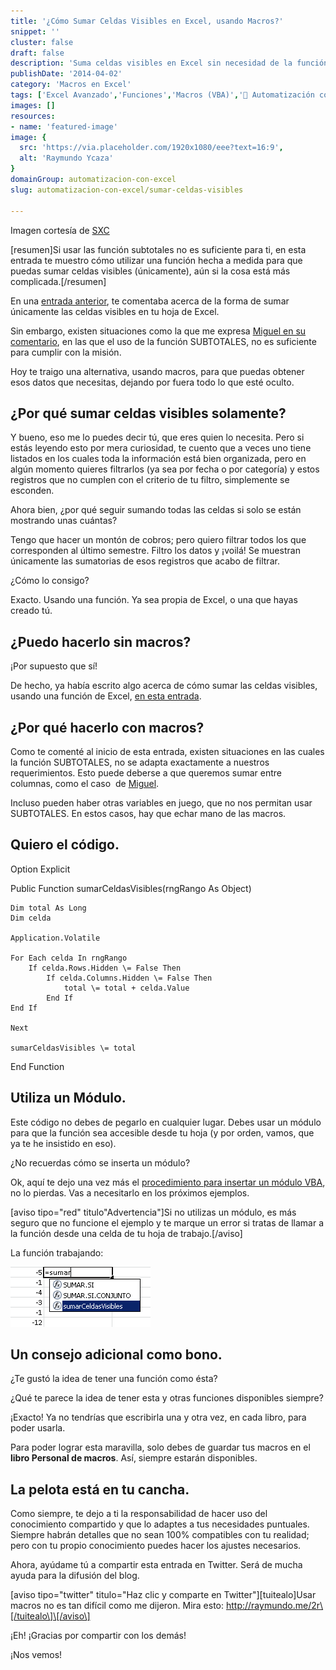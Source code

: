 ```yaml
---
title: '¿Cómo Sumar Celdas Visibles en Excel, usando Macros?'
snippet: ''
cluster: false
draft: false 
description: 'Suma celdas visibles en Excel sin necesidad de la función SUBTOTALES. Aprende cómo lograrlo y simplifica tus cálculos con macros.'
publishDate: '2014-04-02'
category: 'Macros en Excel'
tags: ['Excel Avanzado','Funciones','Macros (VBA)','🤖 Automatización con Excel']
images: []
resources: 
- name: 'featured-image'
image: {
  src: 'https://via.placeholder.com/1920x1080/eee?text=16:9',
  alt: 'Raymundo Ycaza'
}
domainGroup: automatizacion-con-excel
slug: automatizacion-con-excel/sumar-celdas-visibles

---
```


Imagen cortesía de [SXC](http://www.sxc.hu/photo/1365220 "SXC")

\[resumen\]Si usar las función subtotales no es suficiente para ti, en esta entrada te muestro cómo utilizar una función hecha a medida para que puedas sumar celdas visibles (únicamente), aún si la cosa está más complicada.\[/resumen\]

En una [entrada anterior](http://raymundoycaza.com/sumar-celdas-visibles-en-excel/ "Cómo sumar celdas visibles en Excel"), te comentaba acerca de la forma de sumar únicamente las celdas visibles en tu hoja de Excel.

Sin embargo, existen situaciones como la que me expresa [Miguel en su comentario](http://raymundoycaza.com/sumar-celdas-visibles-en-excel/comment-page-1/#comment-385 "Ver pregunta de Miguel"), en las que el uso de la función SUBTOTALES, no es suficiente para cumplir con la misión.

Hoy te traigo una alternativa, usando macros, para que puedas obtener esos datos que necesitas, dejando por fuera todo lo que esté oculto.

## ¿Por qué sumar celdas visibles solamente?

Y bueno, eso me lo puedes decir tú, que eres quien lo necesita. Pero si estás leyendo esto por mera curiosidad, te cuento que a veces uno tiene listados en los cuales toda la información está bien organizada, pero en algún momento quieres filtrarlos (ya sea por fecha o por categoría) y estos registros que no cumplen con el criterio de tu filtro, simplemente se esconden.

Ahora bien, ¿por qué seguir sumando todas las celdas si solo se están mostrando unas cuántas?

Tengo que hacer un montón de cobros; pero quiero filtrar todos los que corresponden al último semestre. Filtro los datos y ¡voilá! Se muestran únicamente las sumatorias de esos registros que acabo de filtrar.

¿Cómo lo consigo?

Exacto. Usando una función. Ya sea propia de Excel, o una que hayas creado tú.

## ¿Puedo hacerlo sin macros?

¡Por supuesto que sí!

De hecho, ya había escrito algo acerca de cómo sumar las celdas visibles, usando una función de Excel, [en esta entrada](http://raymundoycaza.com/sumar-celdas-visibles-en-excel/ "Cómo sumar celdas visibles").

## ¿Por qué hacerlo con macros?

Como te comenté al inicio de esta entrada, existen situaciones en las cuales la función SUBTOTALES, no se adapta exactamente a nuestros requerimientos. Esto puede deberse a que queremos sumar entre columnas, como el caso  de [Miguel](http://raymundoycaza.com/sumar-celdas-visibles-en-excel/comment-page-1/#comment-385 "Ver pregunta de Miguel").

Incluso pueden haber otras variables en juego, que no nos permitan usar SUBTOTALES. En estos casos, hay que echar mano de las macros.

## Quiero el código.

Option Explicit

Public Function sumarCeldasVisibles(rngRango As Object)

    Dim total As Long
    Dim celda

    Application.Volatile

    For Each celda In rngRango
        If celda.Rows.Hidden \= False Then
            If celda.Columns.Hidden \= False Then
                total \= total + celda.Value
            End If
    End If

    Next

    sumarCeldasVisibles \= total

End Function

## Utiliza un Módulo.

Este código no debes de pegarlo en cualquier lugar. Debes usar un módulo para que la función sea accesible desde tu hoja (y por orden, vamos, que ya te he insistido en eso).

¿No recuerdas cómo se inserta un módulo?

Ok, aquí te dejo una vez más el [procedimiento para insertar un módulo VBA](http://raymundoycaza.com/como-insertar-un-modulo-en-excel/ "Cómo insertar un Módulo VBA"), no lo pierdas. Vas a necesitarlo en los próximos ejemplos.

\[aviso tipo="red" titulo"Advertencia"\]Si no utilizas un módulo, es más seguro que no funcione el ejemplo y te marque un error si tratas de llamar a la función desde una celda de tu hoja de trabajo.\[/aviso\]

La función trabajando:

![Sumar Celdas Visibles](images/20140401-funcion-si-ejemplo-real000279.png)

## Un consejo adicional como bono.

¿Te gustó la idea de tener una función como ésta?

¿Qué te parece la idea de tener esta y otras funciones disponibles siempre?

¡Exacto! Ya no tendrías que escribirla una y otra vez, en cada libro, para poder usarla.

Para poder lograr esta maravilla, solo debes de guardar tus macros en el **libro Personal de macros**. Así, siempre estarán disponibles.

## La pelota está en tu cancha.

Como siempre, te dejo a ti la responsabilidad de hacer uso del conocimiento compartido y que lo adaptes a tus necesidades puntuales. Siempre habrán detalles que no sean 100% compatibles con tu realidad; pero con tu propio conocimiento puedes hacer los ajustes necesarios.

Ahora, ayúdame tú a compartir esta entrada en Twitter. Será de mucha ayuda para la difusión del blog.

\[aviso tipo="twitter" titulo="Haz clic y comparte en Twitter"\]\[tuitealo\]Usar macros no es tan difícil como me dijeron. Mira esto: http://raymundo.me/2r\[/tuitealo\]\[/aviso\]

¡Eh! ¡Gracias por compartir con los demás!

¡Nos vemos!
